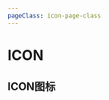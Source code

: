 ```yaml
---
pageClass: icon-page-class
---
```


# ICON
## ICON图标

<template>
  <div class="icon-group">
    <div class="icon-item">
        <i class="icon-fenxiangfangshi"></i>
        <span>icon-fenxiangfangshi</span>
    </div>
    <div class="icon-item">
        <i class="icon-bianji"></i>
        <span>icon-bianji</span>
    </div>
    <div class="icon-item">
        <i class="icon-gongnengdingyi"></i>
        <span>icon-gongnengdingyi</span>
    </div>
    <div class="icon-item">
        <i class="icon-jinggao"></i>
        <span>icon-jinggao</span>
    </div>
    <div class="icon-item">
        <i class="icon-shiyongwendang"></i>
        <span>icon-shiyongwendang</span>
    </div>
    <div class="icon-item">
        <i class="icon-yishouquan"></i>
        <span>icon-yishouquan</span>
    </div>
    <div class="icon-item">
        <i class="icon-tianshenpi"></i>
        <span>icon-tianshenpi</span>
    </div>
    <div class="icon-item">
        <i class="icon-shujukanban"></i>
        <span>icon-shujukanban</span>
    </div>
    <div class="icon-item">
        <i class="icon-yingyongguanli"></i>
        <span>icon-yingyongguanli</span>
    </div>
    <div class="icon-item">
        <i class="icon-yibiaopan"></i>
        <span>icon-yibiaopan</span>
    </div>
    <div class="icon-item">
        <i class="icon-zhanghaoquanxianguanli"></i>
        <span>icon-zhanghaoquanxianguanli</span>
    </div>
    <div class="icon-item">
        <i class="icon-yuanquyunwei"></i>
        <span>icon-yuanquyunwei</span>
    </div>
    <div class="icon-item">
        <i class="icon-guanbi"></i>
        <span>icon-guanbi</span>
    </div>
    <div class="icon-item">
        <i class="icon-zidingyi"></i>
        <span>icon-zidingyi</span>
    </div>
    <div class="icon-item">
        <i class="icon-xiajiantou"></i>
        <span>icon-xiajiantou</span>
    </div>
    <div class="icon-item">
        <i class="icon-shangjiantou"></i>
        <span>icon-shangjiantou</span>
    </div>
    <div class="icon-item">
        <i class="icon-icon_fabu"></i>
        <span>icon-icon_fabu</span>
    </div>
    <div class="icon-item">
        <i class="icon-icon_tianjia"></i>
        <span>icon-icon_tianjia</span>
    </div>
    <div class="icon-item">
        <i class="icon-icon_yulan"></i>
        <span>icon-icon_yulan</span>
    </div>
    <div class="icon-item">
        <i class="icon-icon_shezhi"></i>
        <span>icon-icon_shezhi</span>
    </div>
    <div class="icon-item">
        <i class="icon-icon_baocun"></i>
        <span>icon-icon_baocun</span>
    </div>
    <div class="icon-item">
        <i class="icon-dakai"></i>
        <span>icon-dakai</span>
    </div>
    <div class="icon-item">
        <i class="icon-yingwen"></i>
        <span>icon-yingwen</span>
    </div>
    <div class="icon-item">
        <i class="icon-zhongwen"></i>
        <span>icon-zhongwen</span>
    </div>
    <div class="icon-item">
        <i class="icon-kongxinduigou"></i>
        <span>icon-kongxinduigou</span>
    </div>
    <div class="icon-item">
        <i class="icon-duigou"></i>
        <span>icon-duigou</span>
    </div>
    <div class="icon-item">
        <i class="icon-xiayibu"></i>
        <span>icon-xiayibu</span>
    </div>
    <div class="icon-item">
        <i class="icon-shangyibu"></i>
        <span>icon-shangyibu</span>
    </div>
    <div class="icon-item">
        <i class="icon-shuaxin"></i>
        <span>icon-shuaxin</span>
    </div>
    <div class="icon-item">
        <i class="icon-xiangxiazhanhang"></i>
        <span>icon-xiangxiazhanhang</span>
    </div>
    <div class="icon-item">
        <i class="icon-xiangshangzhanhang"></i>
        <span>icon-xiangshangzhanhang</span>
    </div>
    <div class="icon-item">
        <i class="icon-suoxiao"></i>
        <span>icon-suoxiao</span>
    </div>
    <div class="icon-item">
        <i class="icon-fangda"></i>
        <span>icon-fangda</span>
    </div>
    <div class="icon-item">
        <i class="icon-yunduanxiazai"></i>
        <span>icon-yunduanxiazai</span>
    </div>
    <div class="icon-item">
        <i class="icon-yunduanshangchuan"></i>
        <span>icon-yunduanshangchuan</span>
    </div>
    <div class="icon-item">
        <i class="icon-check-circle-fill"></i>
        <span>icon-check-circle-fill</span>
    </div>
    <div class="icon-item">
        <i class="icon-info-circle-fill"></i>
        <span>icon-info-circle-fill</span>
    </div>
    <div class="icon-item">
        <i class="icon-question-circle-fill"></i>
        <span>icon-question-circle-fill</span>
    </div>
    <div class="icon-item">
        <i class="icon-frown-fill"></i>
        <span>icon-frown-fill</span>
    </div>
    <div class="icon-item">
        <i class="icon-smile-fill"></i>
        <span>icon-smile-fill</span>
    </div>
    <div class="icon-item">
        <i class="icon-warning-circle-fill"></i>
        <span>icon-warning-circle-fill</span>
    </div>
    <div class="icon-item">
        <i class="icon-xinhao"></i>
        <span>icon-xinhao</span>
    </div>
    <div class="icon-item">
        <i class="icon-search"></i>
        <span>icon-search</span>
    </div>
  </div>
</template>

